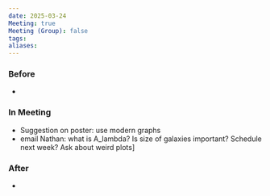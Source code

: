 ```yaml
---
date: 2025-03-24
Meeting: true
Meeting (Group): false
tags: 
aliases:
---
```


### Before
- 

### In Meeting
- Suggestion on poster: use modern graphs
- email Nathan: what is A_lambda? Is size of galaxies important? Schedule next week? Ask about weird plots]

### After
- 